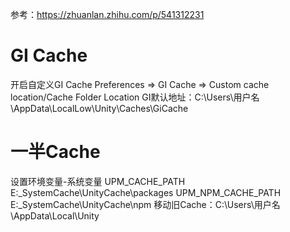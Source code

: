 参考：https://zhuanlan.zhihu.com/p/541312231

# GI Cache
开启自定义GI Cache
Preferences => GI Cache => Custom cache location/Cache Folder Location
GI默认地址：C:\Users\用户名\AppData\LocalLow\Unity\Caches\GiCache

# 一半Cache
设置环境变量-系统变量
UPM_CACHE_PATH      E:\_SystemCache\UnityCache\packages
UPM_NPM_CACHE_PATH  E:\_SystemCache\UnityCache\npm
移动旧Cache：C:\Users\用户名\AppData\Local\Unity